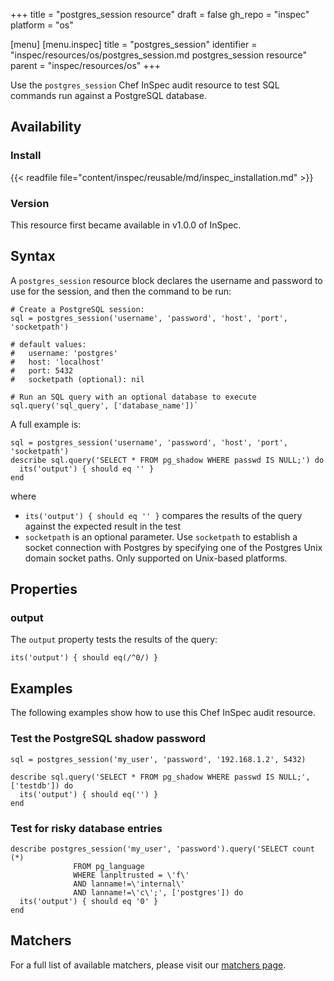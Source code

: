 +++
title = "postgres_session resource"
draft = false
gh_repo = "inspec"
platform = "os"

[menu]
  [menu.inspec]
    title = "postgres_session"
    identifier = "inspec/resources/os/postgres_session.md postgres_session resource"
    parent = "inspec/resources/os"
+++

Use the `postgres_session` Chef InSpec audit resource to test SQL commands run against a PostgreSQL database.

## Availability

### Install

{{< readfile file="content/inspec/reusable/md/inspec_installation.md" >}}

### Version

This resource first became available in v1.0.0 of InSpec.

## Syntax

A `postgres_session` resource block declares the username and password to use for the session, and then the command to be run:

    # Create a PostgreSQL session:
    sql = postgres_session('username', 'password', 'host', 'port', 'socketpath')

    # default values:
    #   username: 'postgres'
    #   host: 'localhost'
    #   port: 5432
    #   socketpath (optional): nil

    # Run an SQL query with an optional database to execute
    sql.query('sql_query', ['database_name'])`

A full example is:

    sql = postgres_session('username', 'password', 'host', 'port', 'socketpath')
    describe sql.query('SELECT * FROM pg_shadow WHERE passwd IS NULL;') do
      its('output') { should eq '' }
    end

where
  - `its('output') { should eq '' }` compares the results of the query against the expected result in the test
  - `socketpath` is an optional parameter. Use `socketpath` to establish a socket connection with Postgres by specifying one of the Postgres Unix domain socket paths. Only supported on Unix-based platforms.

## Properties

### output

The `output` property tests the results of the query:

    its('output') { should eq(/^0/) }

## Examples

The following examples show how to use this Chef InSpec audit resource.

### Test the PostgreSQL shadow password

    sql = postgres_session('my_user', 'password', '192.168.1.2', 5432)

    describe sql.query('SELECT * FROM pg_shadow WHERE passwd IS NULL;', ['testdb']) do
      its('output') { should eq('') }
    end

### Test for risky database entries

    describe postgres_session('my_user', 'password').query('SELECT count (*)
                  FROM pg_language
                  WHERE lanpltrusted = \'f\'
                  AND lanname!=\'internal\'
                  AND lanname!=\'c\';', ['postgres']) do
      its('output') { should eq '0' }
    end

## Matchers

For a full list of available matchers, please visit our [matchers page](/inspec/matchers/).
